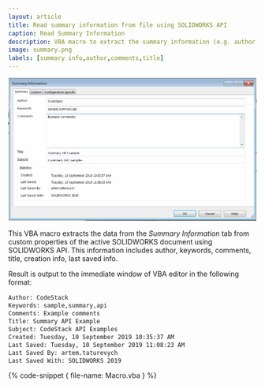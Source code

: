 ```yaml
---
layout: article
title: Read summary information from file using SOLIDWORKS API
caption: Read Summary Information
description: VBA macro to extract the summary information (e.g. author, keywords, comments, title, creation info etc.) for active SOLIDWORKS file using SOLIDWORKS API
image: summary.png
labels: [summary info,author,comments,title]
---
```

![Summary Information of SOLIDWORKS file](summary.png)

This VBA macro extracts the data from the *Summary Information* tab from custom properties of the active SOLIDWORKS document using SOLIDWORKS API. This information includes author, keywords, comments, title, creation info, last saved info.

Result is output to the immediate window of VBA editor in the following format:

~~~
Author: CodeStack
Keywords: sample,summary,api
Comments: Example comments
Title: Summary API Example
Subject: CodeStack API Examples
Created: Tuesday, 10 September 2019 10:35:37 AM
Last Saved: Tuesday, 10 September 2019 11:08:23 AM
Last Saved By: artem.taturevych
Last Saved With: SOLIDWORKS 2019
~~~

{% code-snippet { file-name: Macro.vba } %}
